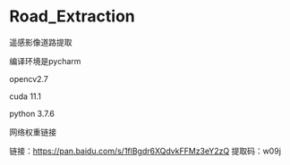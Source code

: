 # Road_Extraction
遥感影像道路提取



编译环境是pycharm

opencv2.7

cuda 11.1

python 3.7.6



网络权重链接

链接：https://pan.baidu.com/s/1flBgdr6XQdvkFFMz3eY2zQ 
提取码：w09j 
